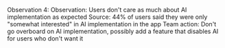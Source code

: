 Observation 4:
  Observation: Users don't care as much about AI implementation as expected
  Source: 44% of users said they were only "somewhat interested" in AI implementation in the app
  Team action: Don't go overboard on AI implementation, possibly add a feature that disables AI for users who don't want it
